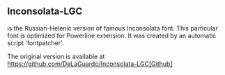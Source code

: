 ## Inconsolata-LGC ##
is the Russian-Helenic version of famous Inconsolata font. This particular font is optimized for Powerline extension. It was created by an automatic script 'fontpatcher'.

The original version is available at https://github.com/DeLaGuardo/Inconsolata-LGC[Github]

